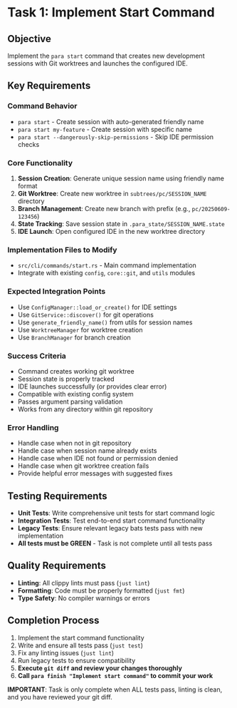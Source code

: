 # Task 1: Implement Start Command

## Objective
Implement the `para start` command that creates new development sessions with Git worktrees and launches the configured IDE.

## Key Requirements

### Command Behavior
- `para start` - Create session with auto-generated friendly name
- `para start my-feature` - Create session with specific name
- `para start --dangerously-skip-permissions` - Skip IDE permission checks

### Core Functionality
1. **Session Creation**: Generate unique session name using friendly name format
2. **Git Worktree**: Create new worktree in `subtrees/pc/SESSION_NAME` directory
3. **Branch Management**: Create new branch with prefix (e.g., `pc/20250609-123456`)
4. **State Tracking**: Save session state in `.para_state/SESSION_NAME.state`
5. **IDE Launch**: Open configured IDE in the new worktree directory

### Implementation Files to Modify
- `src/cli/commands/start.rs` - Main command implementation
- Integrate with existing `config`, `core::git`, and `utils` modules

### Expected Integration Points
- Use `ConfigManager::load_or_create()` for IDE settings
- Use `GitService::discover()` for git operations
- Use `generate_friendly_name()` from utils for session names
- Use `WorktreeManager` for worktree creation
- Use `BranchManager` for branch creation

### Success Criteria
- Command creates working git worktree
- Session state is properly tracked
- IDE launches successfully (or provides clear error)
- Compatible with existing config system
- Passes argument parsing validation
- Works from any directory within git repository

### Error Handling
- Handle case when not in git repository
- Handle case when session name already exists
- Handle case when IDE not found or permission denied
- Handle case when git worktree creation fails
- Provide helpful error messages with suggested fixes

## Testing Requirements
- **Unit Tests**: Write comprehensive unit tests for start command logic
- **Integration Tests**: Test end-to-end start command functionality
- **Legacy Tests**: Ensure relevant legacy bats tests pass with new implementation
- **All tests must be GREEN** - Task is not complete until all tests pass

## Quality Requirements
- **Linting**: All clippy lints must pass (`just lint`)
- **Formatting**: Code must be properly formatted (`just fmt`)
- **Type Safety**: No compiler warnings or errors

## Completion Process
1. Implement the start command functionality
2. Write and ensure all tests pass (`just test`)
3. Fix any linting issues (`just lint`)
4. Run legacy tests to ensure compatibility
5. **Execute `git diff` and review your changes thoroughly**
6. **Call `para finish "Implement start command"` to commit your work**

**IMPORTANT**: Task is only complete when ALL tests pass, linting is clean, and you have reviewed your git diff.